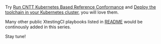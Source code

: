 Try [Run CNTT Kubernetes Based Reference Conformance](https://www.katacoda.com/ollivier/courses/xtestingci/cnttrc2)
and [Deploy the toolchain in your Kubernetes cluster](https://www.katacoda.com/ollivier/courses/xtestingci/cluster),
you will love them.

Many other public XtestingCI playbooks listed in
[README](https://github.com/collivier/ansible-role-xtesting) would be
continously added in this series.

Stay tune!
